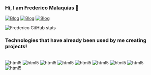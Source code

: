 ### Hi, I am Frederico Malaquias 🤚

[![Blog](https://img.shields.io/badge/Instagram-E4405F?style=for-the-badge&logo=instagram&logoColor=white)](https://web.whatsapp.com/)
[![Blog](https://img.shields.io/badge/YouTube-FF0000?style=for-the-badge&logo=youtube&logoColor=white)](https://www.youtube.com/channel/UCdQxPzXKN35bkgxGxljRnTQ)
[![Blog](https://img.shields.io/badge/YouTube-FF0000?style=for-the-badge&logo=youtube&logoColor=white)](https://www.youtube.com/channel/UCdQxPzXKN35bkgxGxljRnTQ)


![Frederico GitHub stats](https://github-readme-stats.vercel.app/api?username=Fredaumskrt&show_icons=true&theme=onedark)


### Technologies that have already been used by me creating projects!

<div style = "display: inline_block"><br/>
<img align="center" alt="html5" src="https://img.shields.io/badge/HTML-239120?style=for-the-badge&logo=html5&logoColor=white"/> 
<img align="center" alt="html5" src="https://img.shields.io/badge/CSS-239120?&style=for-the-badge&logo=css3&logoColor=white"/>
<img align="center" alt="html5" src="https://img.shields.io/badge/Java-ED8B00?style=for-the-badge&logo=openjdk&logoColor=white"/>
<img align="center" alt="html5" src="https://img.shields.io/badge/Bootstrap-563D7C?style=for-the-badge&logo=bootstrap&logoColor=white"/>
<img align="center" alt="html5" src="https://img.shields.io/badge/MySQL-00000F?style=for-the-badge&logo=mysql&logoColor=white"/>
<img align="center" alt="html5" src="https://img.shields.io/badge/Flutter-02569B?style=for-the-badge&logo=flutter&logoColor=white"/>
<img align="center" alt="html5" src="https://img.shields.io/badge/Unity-100000?style=for-the-badge&logo=unity&logoColor=white"/>
<img align="center" alt="html5" src="https://img.shields.io/badge/SQLite-07405E?style=for-the-badge&logo=sqlite&logoColor=white"/>
<img align="center" alt="html5" src="https://img.shields.io/badge/Dart-0175C2?style=for-the-badge&logo=dart&logoColor=white"/>
</div>
